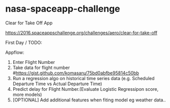# nasa-spaceapp-challenge
Clear for Take Off App

https://2016.spaceappschallenge.org/challenges/aero/clear-for-take-off

First Day / TODO:

Appflow:
1. Enter Flight Number
2. Take data for flight number #https://gist.github.com/komasaru/75bd0abfbe95814c50bb
3. Run a regression algo on historical time series data (e.g. Scheduled Departure Time vs Actual Departure Time)
4. Predict delay for Flight Number.(Evaluate Logistic Regressipon score, more models)
5. [OPTIONAL] Add additional features when fiting model eg weather data..
